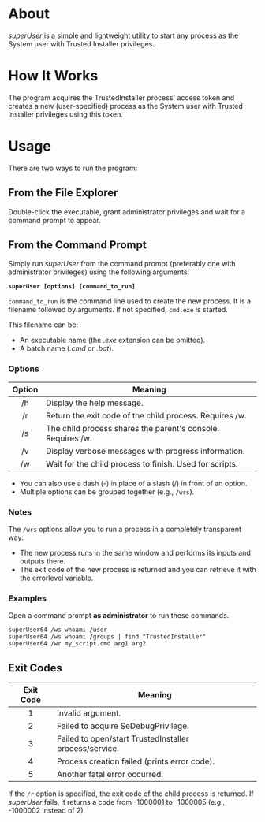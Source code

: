 # About
_superUser_ is a simple and lightweight utility to start any process as the System user with Trusted Installer privileges.

# How It Works
The program acquires the TrustedInstaller process' access token and creates a new (user-specified) process as the System user with Trusted Installer privileges using this token.

# Usage
There are two ways to run the program:

## From the File Explorer
Double-click the executable, grant administrator privileges and wait for a command prompt to appear.

## From the Command Prompt
Simply run _superUser_ from the command prompt (preferably one with administrator privileges) using the following arguments:

__`superUser [options] [command_to_run]`__


`command_to_run` is the command line used to create the new process. It is a filename followed by arguments. If not specified, `cmd.exe` is started.

This filename can be:
- An executable name (the _.exe_ extension can be omitted).
- A batch name (_.cmd_ or _.bat_).


### Options

| Option |                           Meaning                           |
|:------:|-------------------------------------------------------------|
|   /h   | Display the help message.                                   |
|   /r   | Return the exit code of the child process. Requires /w.     |
|   /s   | The child process shares the parent's console. Requires /w. |
|   /v   | Display verbose messages with progress information.         |
|   /w   | Wait for the child process to finish. Used for scripts.     |

- You can also use a dash (-) in place of a slash (/) in front of an option.
- Multiple options can be grouped together (e.g., `/wrs`).


### Notes

The `/wrs` options allow you to run a process in a completely transparent way:

- The new process runs in the same window and performs its inputs and outputs there.
- The exit code of the new process is returned and you can retrieve it with the errorlevel variable.


### Examples

Open a command prompt __as administrator__ to run these commands.

	superUser64 /ws whoami /user
	superUser64 /ws whoami /groups | find "TrustedInstaller"
	superUser64 /wr my_script.cmd arg1 arg2


## Exit Codes

| Exit Code |                        Meaning                         |
|:---------:|--------------------------------------------------------|
|     1     | Invalid argument.                                      |
|     2     | Failed to acquire SeDebugPrivilege.                    |
|     3     | Failed to open/start TrustedInstaller process/service. |
|     4     | Process creation failed (prints error code).           |
|     5     | Another fatal error occurred.                          |

If the `/r` option is specified, the exit code of the child process is returned.
If _superUser_ fails, it returns a code from -1000001 to -1000005 (e.g., -1000002 instead of 2).
